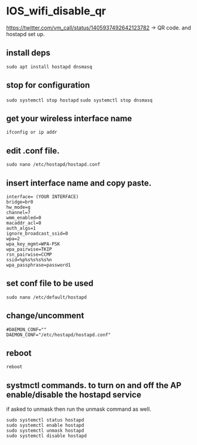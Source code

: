 # IOS_wifi_disable_qr
https://twitter.com/vm_call/status/1405937492642123782 -> QR code. and hostapd set up. 


## install deps

`sudo apt install hostapd dnsmasq`

## stop for configuration

`sudo systemctl stop hostapd`
`sudo systemctl stop dnsmasq`

## get your wireless interface name

`ifconfig or ip addr`

## edit .conf file.

`sudo nano /etc/hostapd/hostapd.conf`

## insert interface name and copy paste.

```
interface= (YOUR INTERFACE)
bridge=br0
hw_mode=g
channel=7
wmm_enabled=0
macaddr_acl=0
auth_algs=1
ignore_broadcast_ssid=0
wpa=2
wpa_key_mgmt=WPA-PSK
wpa_pairwise=TKIP
rsn_pairwise=CCMP
ssid=%p%s%s%s%s%n
wpa_passphrase=password1
```

## set conf file to be used

`sudo nano /etc/default/hostapd`

## change/uncomment
```
#DAEMON_CONF=""
DAEMON_CONF="/etc/hostapd/hostapd.conf"
```

## reboot

`reboot`


## systmctl commands. to turn on and off the AP enable/disable the hostapd service

if asked to unmask then run the unmask command as well.
```
sudo systemctl status hostapd
sudo systemctl enable hostapd
sudo systemctl unmask hostapd
sudo systemctl disable hostapd
```
